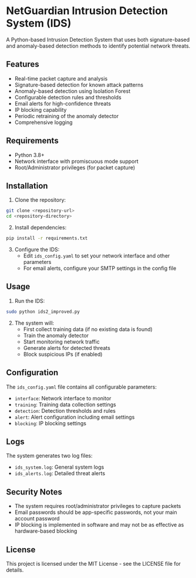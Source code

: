 # NetGuardian Intrusion Detection System (IDS)

A Python-based Intrusion Detection System that uses both signature-based and anomaly-based detection methods to identify potential network threats.

## Features

- Real-time packet capture and analysis
- Signature-based detection for known attack patterns
- Anomaly-based detection using Isolation Forest
- Configurable detection rules and thresholds
- Email alerts for high-confidence threats
- IP blocking capability
- Periodic retraining of the anomaly detector
- Comprehensive logging

## Requirements

- Python 3.8+
- Network interface with promiscuous mode support
- Root/Administrator privileges (for packet capture)

## Installation

1. Clone the repository:
```bash
git clone <repository-url>
cd <repository-directory>
```

2. Install dependencies:
```bash
pip install -r requirements.txt
```

3. Configure the IDS:
   - Edit `ids_config.yaml` to set your network interface and other parameters
   - For email alerts, configure your SMTP settings in the config file

## Usage

1. Run the IDS:
```bash
sudo python ids2_improved.py
```

2. The system will:
   - First collect training data (if no existing data is found)
   - Train the anomaly detector
   - Start monitoring network traffic
   - Generate alerts for detected threats
   - Block suspicious IPs (if enabled)

## Configuration

The `ids_config.yaml` file contains all configurable parameters:

- `interface`: Network interface to monitor
- `training`: Training data collection settings
- `detection`: Detection thresholds and rules
- `alert`: Alert configuration including email settings
- `blocking`: IP blocking settings

## Logs

The system generates two log files:
- `ids_system.log`: General system logs
- `ids_alerts.log`: Detailed threat alerts

## Security Notes

- The system requires root/administrator privileges to capture packets
- Email passwords should be app-specific passwords, not your main account password
- IP blocking is implemented in software and may not be as effective as hardware-based blocking

## License

This project is licensed under the MIT License - see the LICENSE file for details. 
